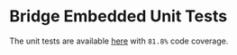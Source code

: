 # Bridge Embedded Unit Tests

The unit tests are available [here](https://github.com/HyperCore-Team/go-zenon/blob/embedded-bridge/vm/embedded/tests/z_bridge_test.go) with `81.8%` code coverage.
